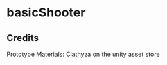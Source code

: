 # basicShooter


## Credits

Prototype Materials: [Ciathyza](https://assetstore.unity.com/packages/2d/textures-materials/gridbox-prototype-materials-129127) on the unity asset store
